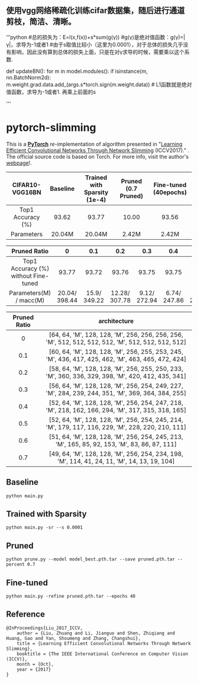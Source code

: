 ## 使用vgg网络稀疏化训练cifar数据集，随后进行通道剪枝，简洁、清晰。

‘’‘python
#总的损失为：E=l(x,f(x))+s*sum(g(γ))
#g(γ)是绝对值函数：g(γ)=|γ|，求导为-1或者1
#由于s取值比较小（这里为0.0001），对于总体的损失几乎没有影响，因此没有算到总体的损失上面，只是在对γ求导的时候，需要乘以这个系数.

def updateBN():
    for m in model.modules():
        if isinstance(m, nn.BatchNorm2d):
            m.weight.grad.data.add_(args.s*torch.sign(m.weight.data))  # L1函数就是绝对值函数，求导为-1或者1. 再乘上前面的s

'''

# pytorch-slimming

This is a **[PyTorch](http://pytorch.org/)** _re_-implementation of algorithm presented in "[Learning Efficient Convolutional Networks Through Network Slimming](http://openaccess.thecvf.com/content_iccv_2017/html/Liu_Learning_Efficient_Convolutional_ICCV_2017_paper.html) (ICCV2017)." . The official source code is based on Torch. For more info, visit the author's [webpage](https://github.com/liuzhuang13/slimming)!.

|  CIFAR10-VGG16BN  | Baseline | Trained with Sparsity (1e-4) | Pruned (0.7 Pruned) | Fine-tuned (40epochs) |
| :---------------: | :------: | :--------------------------: | :-----------------: | :-------------------: |
| Top1 Accuracy (%) |  93.62   |            93.77             |        10.00        |         93.56         |
|    Parameters     |  20.04M  |            20.04M            |        2.42M        |         2.42M         |

|             Pruned Ratio             |       0       |     0.1      |      0.2      |     0.3      |     0.4      |     0.5      |     0.6      |     0.7      |
| :----------------------------------: | :-----------: | :----------: | :-----------: | :----------: | :----------: | :----------: | :----------: | :----------: |
| Top1 Accuracy (%) without Fine-tuned |     93.77     |    93.72     |     93.76     |    93.75     |    93.75     |    93.40     |    37.83     |    10.00     |
|       Parameters(M) / macc(M)        | 20.04/ 398.44 | 15.9/ 349.22 | 12.28/ 307.78 | 9.12/ 272.94 | 6.74/ 247.86 | 4.62/ 231.86 | 3.14/ 222.17 | 2.42/ 210.84 |

| Pruned Ratio |               architecture               |
| :----------: | :--------------------------------------: |
|      0       | [64, 64, 'M', 128, 128, 'M', 256, 256, 256, 256, 'M', 512, 512, 512, 512, 'M', 512, 512, 512, 512] |
|     0.1      | [60, 64, 'M', 128, 128, 'M', 256, 255, 253, 245, 'M', 436, 417, 425, 462, 'M', 463, 465, 472, 424] |
|     0.2      | [58, 64, 'M', 128, 128, 'M', 256, 255, 250, 233, 'M', 360, 336, 329, 398, 'M', 420, 412, 435, 341] |
|     0.3      | [56, 64, 'M', 128, 128, 'M', 256, 254, 249, 227, 'M', 284, 239, 244, 351, 'M', 369, 364, 384, 255] |
|     0.4      | [52, 64, 'M', 128, 128, 'M', 256, 254, 247, 218, 'M', 218, 162, 166, 294, 'M', 317, 315, 318, 165] |
|     0.5      | [52, 64, 'M', 128, 128, 'M', 256, 254, 245, 214, 'M', 179, 117, 116, 229, 'M', 228, 220, 210, 111] |
|     0.6      | [51, 64, 'M', 128, 128, 'M', 256, 254, 245, 213, 'M', 165, 85, 92, 153, 'M', 83, 86, 87, 111] |
|     0.7      | [49, 64, 'M', 128, 128, 'M', 256, 254, 234, 198, 'M', 114, 41, 24, 11, 'M', 14, 13, 19, 104] |

## Baseline 

```shell
python main.py
```

## Trained with Sparsity

```shell
python main.py -sr --s 0.0001
```

## Pruned

```shell
python prune.py --model model_best.pth.tar --save pruned.pth.tar --percent 0.7
```

## Fine-tuned

```shell
python main.py -refine pruned.pth.tar --epochs 40
```

## Reference

```
@InProceedings{Liu_2017_ICCV,
    author = {Liu, Zhuang and Li, Jianguo and Shen, Zhiqiang and Huang, Gao and Yan, Shoumeng and Zhang, Changshui},
    title = {Learning Efficient Convolutional Networks Through Network Slimming},
    booktitle = {The IEEE International Conference on Computer Vision (ICCV)},
    month = {Oct},
    year = {2017}
}
```
